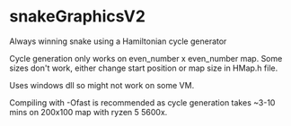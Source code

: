 # snakeGraphicsV2
Always winning snake using a Hamiltonian cycle generator

Cycle generation only works on even_number x even_number map.
Some sizes don't work, either change start position or map size in HMap.h file.

Uses windows dll so might not work on some VM.

Compiling with -Ofast is recommended as cycle generation takes ~3-10 mins on 200x100 map with ryzen 5 5600x.

